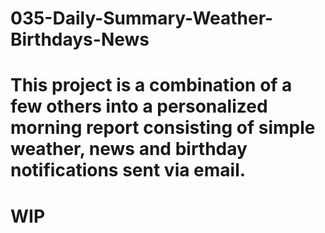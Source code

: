# 035-Daily-Summary-Weather-Birthdays-News

# This project is a combination of a few others into a personalized morning report consisting of simple weather, news and birthday notifications sent via email. 

# WIP

